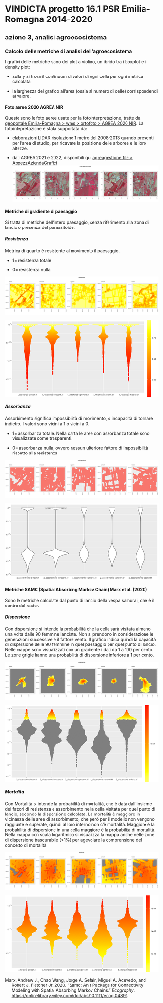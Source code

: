 # VINDICTA progetto 16.1 PSR Emilia-Romagna 2014-2020

## azione 3, analisi agroecosistema

### Calcolo delle metriche di analisi dell’agroecosistema

I grafici delle metriche sono dei plot a violino, un ibrido tra i
boxplot e i density plot:

-   sulla y si trova il continuum di valori di ogni cella per ogni
    metrica calcolata

-   la larghezza del grafico all’area (ossia al numero di celle)
    corrispondendi al valore.

#### Foto aeree 2020 AGREA NIR

Queste sono le foto aeree usate per la fotointerpretazione, tratte da
[geoportale Emilia-Romagna \> wms \> ortofoto \> AGREA 2020
NIR](https://geoportale.regione.emilia-romagna.it/servizi/servizi-ogc/elenco-capabilities-dei-servizi-wms/cartografia-di-base/service-35).
La fotointepretazione è stata supportata da:

-   elaborazioni LIDAR risoluzione 1 metro del 2008-2013 quando presenti
    per l’area di studio, per ricavare la posizione delle arboree e le
    loro altezze.

-   dati AGREA 2021 e 2022, disponibili qui [agreagestione file >
    AppezzAziendaGrafici](https://agreagestione.regione.emilia-romagna.it/agrea-file/AppezzAziendaGrafici/)
    ![](metriche_files/figure-markdown_github/plot%20foto%20aeree-1.svg)

#### Metriche di gradiente di paesaggio

Si tratta di metriche dell’intero paesaggio, senza riferimento alla zona
di lancio o presenza del parassitoide.

##### Resistenza

Metrica di quanto è resistente al movimento il paesaggio.

-   1= resistenza totale

-   0= resistenza nulla

![](metriche_files/figure-markdown_github/plot%20heatmap%20resistenza-1.svg)

![](metriche_files/figure-markdown_github/plot%20resistenza-1.svg)

##### Assorbanza

Assorbimento significa impossibilità di movimento, o incapacità di
tornare indietro. I valori sono vicini a 1 o vicini a 0.

-   1= assorbanza totale. Nella carta le aree con assorbanza totale sono
    visualizzate come trasparenti.

-   0= assorbanza nulla, ovvero nessun ulteriore fattore di
    impossibilità rispetto alla resistenza

![](metriche_files/figure-markdown_github/plot%20heatmap%20assorbimento-1.svg)

![](metriche_files/figure-markdown_github/plot%20assorbanza-1.svg)

#### Metriche SAMC (Spatial Absorbing Markov Chain) Marx et al. (2020)

Sono le metriche calcolate dal punto di lancio della vespa samurai, che
è il centro del raster.

##### Dispersione

Con dispersione si intende la probabilità che la cella sarà visitata
almeno una volta dalle 90 femmine lanciate. Non si prendono in
considerazione le generazioni successive e il fattore vento. Il grafico
indica quindi la capacità di dispersione delle 90 femmine in quel
paesaggio per quel punto di lancio. Nelle mappe sono visualizzati con un
gradiente i dati da 1 a 100 per cento. Le zone grigie hanno una
probabilità di dispersione inferiore a 1 per cento.

![](metriche_files/figure-markdown_github/plot%20heatmap%20dispersione-1.svg)

![](metriche_files/figure-markdown_github/plot%20dispersion-1.svg)

##### Mortalità

Con Mortalità si intende la probabilità di mortalità, che è data
dall’insieme dei fattori di resistenza e assorbimento nella cella
visitata per quel punto di lancio, secondo la dispersione calcolata. La
mortalità è maggiore in vicinanza delle aree di assorbimento, che però
per il modello non vengono raggiunte e superate, quindi al loro interno
non c’è mortalità. Maggiore è la probabilità di dispersione in una cella
maggiore è la probabilità di mortalità. Nella mappa con scala
logaritmica si visualizza la mappa anche nelle zone di dispersione
trascurabile (\<1%) per agevolare la comprensione del concetto di
mortalità

![](metriche_files/figure-markdown_github/plot%20heatmap%20mortalita-1.svg)

![](metriche_files/figure-markdown_github/plot%20mortality-1.svg)

<div id="refs" class="references csl-bib-body hanging-indent">

<div id="ref-samc" class="csl-entry">

Marx, Andrew J., Chao Wang, Jorge A. Sefair, Miguel A. Acevedo, and
Robert J. Fletcher Jr. 2020. “Samc: An r Package for Connectivity
Modeling with Spatial Absorbing Markov Chains.” *Ecography*.
<https://onlinelibrary.wiley.com/doi/abs/10.1111/ecog.04891>.

</div>

</div>
